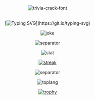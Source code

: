 <div align="center">

<img src="https://user-images.githubusercontent.com/42694704/137451912-abe4edb4-a6a4-486b-84d2-6249551400fa.gif" alt="trivia-crack-font" border="0">

</div>

<br/>
  
<div align="center">
  
[![Typing SVG](https://readme-typing-svg.demolab.com?font=SF+Mono&weight=500&pause=100&color=E06C75&center=true&vCenter=true&width=435&lines=Do+you+know+what's+suck%3F;Java!)](https://git.io/typing-svg)
  
</div>

<div align="center">

![joke](https://readme-jokes.vercel.app/api?theme=onedark)

![separator](https://user-images.githubusercontent.com/50140834/151820615-e577f72a-81f9-444c-99e8-7cee404180de.png)

![stat](https://github-readme-stats-git-masterrstaa-rickstaa.vercel.app/api?username=cpea2506&show_icons=true&theme=onedark)

[![streak](http://github-readme-streak-stats.herokuapp.com?user=cpea2506&theme=onedark&date_format=j%2Fn%5B%2FY%5D)](https://git.io/streak-stats)

![separator](https://user-images.githubusercontent.com/50140834/151820615-e577f72a-81f9-444c-99e8-7cee404180de.png)

![toplang](https://github-readme-stats-git-masterrstaa-rickstaa.vercel.app/api/top-langs?&username=cpea2506&langs_count=6&theme=onedark&layout=compact)
  
[![trophy](https://github-profile-trophy.vercel.app/?username=cpea2506&theme=onedark&column=-1&margin-w=4&no-bg=true)](https://github.com/ryo-ma/github-profile-trophy)

</div>
